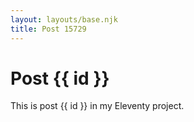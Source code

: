 ```yaml
---
layout: layouts/base.njk
title: Post 15729
---
```


# Post {{ id }}

This is post {{ id }} in my Eleventy project.
